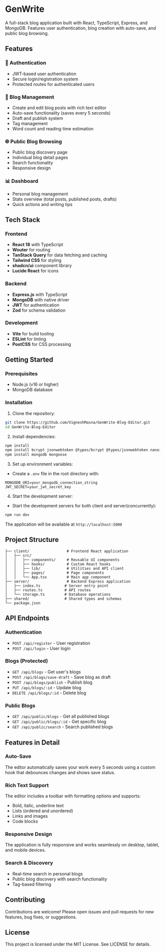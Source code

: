 
# GenWrite

A full-stack blog application built with React, TypeScript, Express, and MongoDB. Features user authentication, blog creation with auto-save, and public blog browsing.

## Features

### 🔐 Authentication
- JWT-based user authentication
- Secure login/registration system
- Protected routes for authenticated users

### 📝 Blog Management
- Create and edit blog posts with rich text editor
- Auto-save functionality (saves every 5 seconds)
- Draft and publish system
- Tag management
- Word count and reading time estimation

### 🌐 Public Blog Browsing
- Public blog discovery page
- Individual blog detail pages
- Search functionality
- Responsive design

### 📊 Dashboard
- Personal blog management
- Stats overview (total posts, published posts, drafts)
- Quick actions and writing tips

## Tech Stack

### Frontend
- **React 18** with TypeScript
- **Wouter** for routing
- **TanStack Query** for data fetching and caching
- **Tailwind CSS** for styling
- **shadcn/ui** component library
- **Lucide React** for icons

### Backend
- **Express.js** with TypeScript
- **MongoDB** with native driver
- **JWT** for authentication
- **Zod** for schema validation

### Development
- **Vite** for build tooling
- **ESLint** for linting
- **PostCSS** for CSS processing

## Getting Started

### Prerequisites
- Node.js (v16 or higher)
- MongoDB database

### Installation

1. Clone the repository:
```bash
git clone https://github.com/VigneshMasna/GenWrite-Blog-Editor.git
cd GenWrite-Blog-Editor
```

2. Install dependencies:
```bash
npm install
npm install bcrypt jsonwebtoken @types/bcrypt @types/jsonwebtoken nanoid
npm install mongodb mongoose
```

3. Set up environment variables:
- Create a `.env` file in the root directory with:
```env
MONGODB_URI=your_mongodb_connection_string
JWT_SECRET=your_jwt_secret_key
```

4. Start the development server:
- Start the development servers for both client and server(concurrently):
```bash
npm run dev
```

The application will be available at `http://localhost:5000`

## Project Structure

```
├── client/                 # Frontend React application
│   ├── src/
│   │   ├── components/     # Reusable UI components
│   │   ├── hooks/          # Custom React hooks
│   │   ├── lib/            # Utilities and API client
│   │   ├── pages/          # Page components
│   │   └── App.tsx         # Main app component
├── server/                 # Backend Express application
│   ├── index.ts           # Server entry point
│   ├── routes.ts          # API routes
│   └── storage.ts         # Database operations
├── shared/                # Shared types and schemas
└── package.json
```

## API Endpoints

### Authentication
- `POST /api/register` - User registration
- `POST /api/login` - User login

### Blogs (Protected)
- `GET /api/blogs` - Get user's blogs
- `POST /api/blogs/save-draft` - Save blog as draft
- `POST /api/blogs/publish` - Publish blog
- `PUT /api/blogs/:id` - Update blog
- `DELETE /api/blogs/:id` - Delete blog

### Public Blogs
- `GET /api/public/blogs` - Get all published blogs
- `GET /api/public/blogs/:id` - Get specific blog
- `GET /api/public/search` - Search published blogs

## Features in Detail

### Auto-Save
The editor automatically saves your work every 5 seconds using a custom hook that debounces changes and shows save status.

### Rich Text Support
The editor includes a toolbar with formatting options and supports:
- Bold, italic, underline text
- Lists (ordered and unordered)
- Links and images
- Code blocks

### Responsive Design
The application is fully responsive and works seamlessly on desktop, tablet, and mobile devices.

### Search & Discovery
- Real-time search in personal blogs
- Public blog discovery with search functionality
- Tag-based filtering

## Contributing
Contributions are welcome! Please open issues and pull requests for new features, bug fixes, or suggestions.

## License
This project is licensed under the MIT License. See LICENSE for details.
